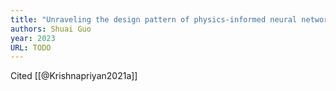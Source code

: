 ```yaml
---
title: "Unraveling the design pattern of physics-informed neural networks: Series 03"
authors: Shuai Guo
year: 2023
URL: TODO
---
```

Cited [[@Krishnapriyan2021a]]
